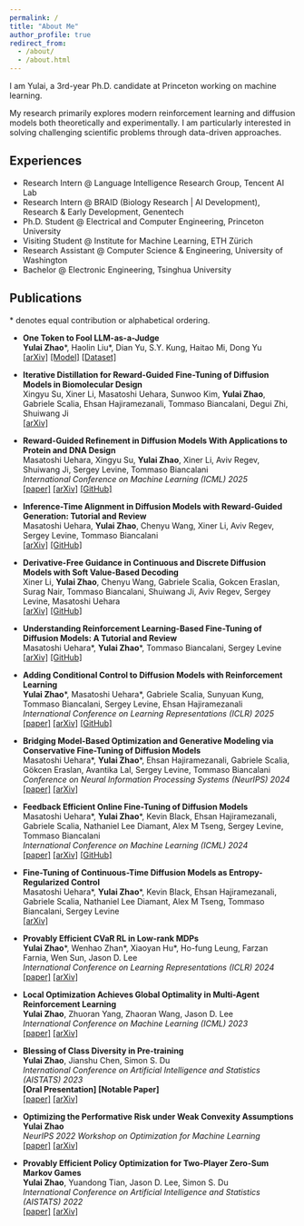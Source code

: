 ```yaml
---
permalink: /
title: "About Me"
author_profile: true
redirect_from: 
  - /about/
  - /about.html
---
```


I am Yulai, a 3rd-year Ph.D. candidate at Princeton working on machine learning.  
<!-- For more details about my academic background, please visit my [[departmental page]](https://ece.princeton.edu/people/yulai-zhao).   -->

My research primarily explores modern reinforcement learning and diffusion models both theoretically and experimentally. I am particularly interested in solving challenging scientific problems through data-driven approaches.

## Experiences

- Research Intern @ Language Intelligence Research Group, Tencent AI Lab
- Research Intern @ BRAID (Biology Research \| AI Development), Research & Early Development, Genentech  
- Ph.D. Student @ Electrical and Computer Engineering, Princeton University
- Visiting Student @ Institute for Machine Learning, ETH Zürich
- Research Assistant @ Computer Science & Engineering, University of Washington
- Bachelor @ Electronic Engineering, Tsinghua University

## Publications

\* denotes equal contribution or alphabetical ordering.

- **One Token to Fool LLM-as-a-Judge**  
  **Yulai Zhao**\*, Haolin Liu\*, Dian Yu, S.Y. Kung, Haitao Mi, Dong Yu  
   [[arXiv]](http://arxiv.org/abs/2507.08794) [[Model]](https://huggingface.co/sarosavo/Master-RM) [[Dataset]](https://huggingface.co/datasets/sarosavo/Master-RM)

- **Iterative Distillation for Reward-Guided Fine-Tuning of Diffusion Models in Biomolecular Design**  
  Xingyu Su, Xiner Li, Masatoshi Uehara, Sunwoo Kim, **Yulai Zhao**, Gabriele Scalia, Ehsan Hajiramezanali, Tommaso Biancalani, Degui Zhi, Shuiwang Ji  
  [[arXiv]](https://arxiv.org/abs/2507.00445)

- **Reward-Guided Refinement in Diffusion Models With Applications to Protein and DNA Design**  
  Masatoshi Uehara, Xingyu Su, **Yulai Zhao**, Xiner Li, Aviv Regev, Shuiwang Ji, Sergey Levine, Tommaso Biancalani  
  *International Conference on Machine Learning (ICML) 2025*  
  [[paper]](https://openreview.net/forum?id=9qzpNSTUYp) [[arXiv]](https://arxiv.org/abs/2502.14944) [[GitHub]](https://github.com/masa-ue/ProDifEvo-Refinement)

- **Inference-Time Alignment in Diffusion Models with Reward-Guided Generation: Tutorial and Review**  
  Masatoshi Uehara, **Yulai Zhao**, Chenyu Wang, Xiner Li, Aviv Regev, Sergey Levine, Tommaso Biancalani  
  [[arXiv]](https://arxiv.org/abs/2501.09685) [[GitHub]](https://github.com/masa-ue/AlignInversePro)

- **Derivative-Free Guidance in Continuous and Discrete Diffusion Models with Soft Value-Based Decoding**  
  Xiner Li, **Yulai Zhao**, Chenyu Wang, Gabriele Scalia, Gokcen Eraslan, Surag Nair, Tommaso Biancalani, Shuiwang Ji, Aviv Regev, Sergey Levine, Masatoshi Uehara  
  [[arXiv]](https://arxiv.org/abs/2408.08252) [[GitHub]](https://github.com/masa-ue/SVDD)

- **Understanding Reinforcement Learning-Based Fine-Tuning of Diffusion Models: A Tutorial and Review**  
  Masatoshi Uehara\*, **Yulai Zhao**\*, Tommaso Biancalani, Sergey Levine  
  [[arXiv]](https://arxiv.org/abs/2407.13734) [[GitHub]](https://github.com/masa-ue/RLfinetuning_Diffusion_Bioseq)

- **Adding Conditional Control to Diffusion Models with Reinforcement Learning**  
  **Yulai Zhao**\*, Masatoshi Uehara\*, Gabriele Scalia, Sunyuan Kung, Tommaso Biancalani, Sergey Levine, Ehsan Hajiramezanali  
  *International Conference on Learning Representations (ICLR) 2025*  
  [[paper]](https://openreview.net/forum?id=svp1EBA6hA) [[arXiv]](https://arxiv.org/abs/2406.12120) [[GitHub]](https://github.com/zhaoyl18/CTRL)

- **Bridging Model-Based Optimization and Generative Modeling via Conservative Fine-Tuning of Diffusion Models**  
  Masatoshi Uehara\*, **Yulai Zhao**\*, Ehsan Hajiramezanali, Gabriele Scalia, Gökcen Eraslan, Avantika Lal, Sergey Levine, Tommaso Biancalani  
  *Conference on Neural Information Processing Systems (NeurIPS) 2024*  
  [[paper]](https://proceedings.neurips.cc/paper_files/paper/2024/hash/e68274fc4f158dbcbd4dddc672f7ee9c-Abstract-Conference.html) [[arXiv]](https://arxiv.org/abs/2405.19673)  

- **Feedback Efficient Online Fine-Tuning of Diffusion Models**  
  Masatoshi Uehara\*, **Yulai Zhao**\*, Kevin Black, Ehsan Hajiramezanali, Gabriele Scalia, Nathaniel Lee Diamant, Alex M Tseng, Sergey Levine, Tommaso Biancalani  
  *International Conference on Machine Learning (ICML) 2024*  
  [[paper]](https://proceedings.mlr.press/v235/uehara24a.html) [[arXiv]](https://arxiv.org/abs/2402.16359) [[GitHub]](https://github.com/zhaoyl18/SEIKO)

- **Fine-Tuning of Continuous-Time Diffusion Models as Entropy-Regularized Control**  
  Masatoshi Uehara\*, **Yulai Zhao**\*, Kevin Black, Ehsan Hajiramezanali, Gabriele Scalia, Nathaniel Lee Diamant, Alex M Tseng, Tommaso Biancalani, Sergey Levine  
  [[arXiv]](https://arxiv.org/abs/2402.15194)  

- **Provably Efficient CVaR RL in Low-rank MDPs**  
  **Yulai Zhao**\*, Wenhao Zhan\*, Xiaoyan Hu\*, Ho-fung Leung, Farzan Farnia, Wen Sun, Jason D. Lee  
  *International Conference on Learning Representations (ICLR) 2024*  
  [[paper]](https://openreview.net/forum?id=9x6yrFAPnx) [[arXiv]](https://arxiv.org/abs/2311.11965)  

- **Local Optimization Achieves Global Optimality in Multi-Agent Reinforcement Learning**  
  **Yulai Zhao**, Zhuoran Yang, Zhaoran Wang, Jason D. Lee  
  *International Conference on Machine Learning (ICML) 2023*  
  [[paper]](https://proceedings.mlr.press/v202/zhao23j.html) [[arXiv]](https://arxiv.org/abs/2305.04819)  

- **Blessing of Class Diversity in Pre-training**  
  **Yulai Zhao**, Jianshu Chen, Simon S. Du  
  *International Conference on Artificial Intelligence and Statistics (AISTATS) 2023*  
  **[Oral Presentation] [Notable Paper]**  
  [[paper]](https://proceedings.mlr.press/v206/zhao23a.html) [[arXiv]](https://arxiv.org/abs/2209.03447)  

- **Optimizing the Performative Risk under Weak Convexity Assumptions**  
  **Yulai Zhao**  
  *NeurIPS 2022 Workshop on Optimization for Machine Learning*  
  [[paper]](https://openreview.net/forum?id=Ut_vApkulkk) [[arXiv]](https://arxiv.org/abs/2209.00771)

- **Provably Efficient Policy Optimization for Two-Player Zero-Sum Markov Games**  
  **Yulai Zhao**, Yuandong Tian, Jason D. Lee, Simon S. Du  
  *International Conference on Artificial Intelligence and Statistics (AISTATS) 2022*  
  [[paper]](https://proceedings.mlr.press/v151/zhao22b.html) [[arXiv]](https://arxiv.org/abs/2102.08903)  
  